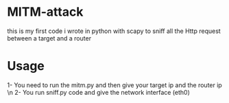 # MITM-attack
this is my first code i wrote in python with scapy to sniff all the Http request between a target and a router
# Usage
1- You need to run the mitm.py and then give your target ip and the router ip \n
2- You run sniff.py code and give the network interface (eth0) 
